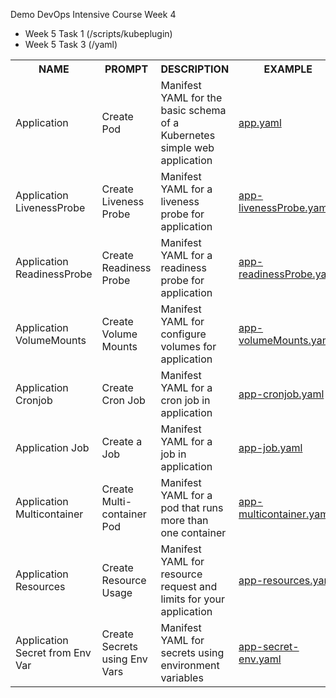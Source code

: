 Demo DevOps Intensive Course
Week 4
+ Week 5 Task 1 (/scripts/kubeplugin)
+ Week 5 Task 3 (/yaml)

<table>
    <tr>
        <th>NAME</th>
        <th>PROMPT</th>
        <th>DESCRIPTION</th>
        <th>EXAMPLE</th>
    </tr>
    <tr>
        <td>Application</td>
        <td>Create Pod</td>
        <td>Manifest YAML for the basic schema of a Kubernetes simple web application</td>
        <td><a href=yaml/app.yaml>app.yaml</a></td>
    </tr>
    <tr>
        <td>Application LivenessProbe</td>
        <td>Create Liveness Probe</td>
        <td>Manifest YAML for a liveness probe for application</td>
        <td><a href=yaml/app-livenessProbe.yaml>app-livenessProbe.yaml</a></td>
    </tr>
    <tr>
        <td>Application ReadinessProbe</td>
        <td>Create Readiness Probe</td>
        <td>Manifest YAML for a readiness probe for application</td>
        <td><a href=yaml/app-readinessProbe.yaml>app-readinessProbe.yaml</a></td>
    </tr>
    <tr>
        <td>Application VolumeMounts</td>
        <td>Create Volume Mounts</td>
        <td>Manifest YAML for configure volumes for application</td>
        <td><a href=yaml/app-volumeMounts.yaml>app-volumeMounts.yaml</a></td>
    </tr>
    <tr>
        <td>Application Cronjob</td>
        <td>Create Cron Job</td>
        <td>Manifest YAML for a cron job in application</td>
        <td><a href=yaml/app-cronjob.yaml>app-cronjob.yaml</a></td>
    </tr>
    <tr>
        <td>Application Job</td>
        <td>Create a Job</td>
        <td>Manifest YAML for a job in application</td>
        <td><a href=yaml/app-job.yaml>app-job.yaml</a></td>
    </tr>
    <tr>
        <td>Application Multicontainer</td>
        <td>Create Multi-container Pod</td>
        <td>Manifest YAML for a pod that runs more than one container</td>
        <td><a href=yaml/app-multicontainer.yaml>app-multicontainer.yaml</a></td>
    </tr>
    <tr>
        <td>Application Resources</td>
        <td>Create Resource Usage</td>
        <td>Manifest YAML for resource request and limits for your application</td>
        <td><a href=yaml/app-resources.yaml>app-resources.yaml</a></td>
    </tr>
    <tr>
        <td>Application Secret from Env Var</td>
        <td>Create Secrets using Env Vars</td>
        <td>Manifest YAML for secrets using environment variables</td>
        <td><a href=yaml/app-secret-env.yaml>app-secret-env.yaml</a></td>
    </tr>
</table>
